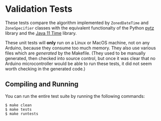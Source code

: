 # Validation Tests

These tests compare the algorithm implemented by `ZonedDateTime` and
`ZoneSpecifier` classes with the equivalent functionalty of the Python
[pytz](https://pypi.org/project/pytz/) library and the [Java 11
Time](https://docs.oracle.com/en/java/javase/11/docs/api/java.base/java/time/package-summary.html)
library.

These unit tests will **only** run on a Linux or MacOS machine, not on any
Arduino, because they consume too much memory. They also use various files which
are *generated* by the Makefile. (They used to be manually generated, then
checked into source control, but once it was clear that no Arduino
microcontroller would be able to run these tests, it did not seem worth checking
in the generated code.)

## Compiling and Running

You can run the entire test suite by running the following commands:

```
$ make clean
$ make tests
$ make runtests
```
